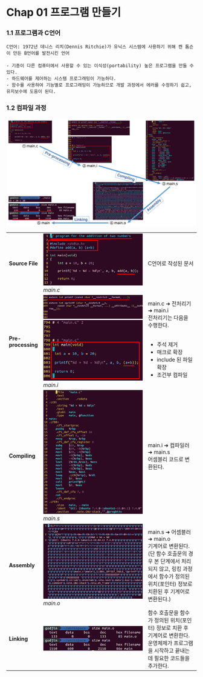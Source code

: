 <h1>Chap 01 프로그램 만들기</h1>

<h3>1.1 프로그램과 C언어</h3>

```
C언어: 1972년 데니스 리치(Dennis Ritchie)가 유닉스 시스템에 사용하기 위해 켄 톰슨이 만든 B언어를 발전시킨 언어

- 기종이 다른 컴퓨터에서 사용할 수 있는 이식성(portability) 높은 프로그램을 만들 수 있다.
- 하드웨어를 제어하는 시스템 프로그래밍이 가능하다.
- 함수를 사용하여 기능별로 프로그래밍이 가능하므로 개발 과정에서 에러를 수정하기 쉽고, 유지보수에 도움이 된다.
```

<h3>1.2 컴파일 과정</h3>

<p>
  <kbd><img src="./img/01.png"></kbd>
</p>

<table>
  <tbody>
    <tr>
      <td width="18%"><b>Source File</b></td>
      <td width="55%">
        <img src="./img/02.png"><br>
        <em>main.c</em>
      </td>
      <td>C언어로 작성된 문서</td>
    </tr>
    <tr>
      <td><b>Pre-processing</b></td>
      <td>
        <img src="./img/03.png"><br>
        <img src="./img/04.png"><br>
        <em>main.i</em>
      </td>
      <td>
        main.c &#10140; 전처리기 &#10140; main.i<br>
        전처리기는 다음을 수행한다.<br><br>
        <ul>
          <li>주석 제거</li>
          <li>매크로 확장</li>
          <li>include 된 파일 확장</li>
          <li>조건부 컴파일</li>
        </ul>
      </td>
    </tr>
    <tr>
      <td><b>Compiling</b></td>
      <td>
        <img src="./img/05.png"><br>
        <em>main.s</em>
      </td>
      <td>
        main.i &#10140; 컴파일러 &#10140; main.s<br>
        어셈블리 코드로 변환된다.
      </td>
    </tr>
    <tr>
      <td><b>Assembly</b></td>
      <td>
        <img src="./img/06.png"><br>
        <em>main.o</em>
      </td>
      <td>
        main.s &#10140; 어셈블러 &#10140; main.o<br>
        기계어로 변환된다.<br>
        (단 함수 호출문의 경우 본 단계에서 처리되지 않고, 링킹 과정에서 함수가 정의된 위치(포인터) 정보로 치환된 후 기계어로 변환된다.)
      </td>
    </tr>
    <tr>
      <td><b>Linking</b></td>
      <td>
        <img src="./img/08.png">
      </td>
      <td>
        함수 호출문을 함수가 정의된 위치(포인터) 정보로 치환 후 기계어로 변환한다.<br>
        운영체제가 프로그램을 시작하고 끝내는데 필요한 코드들을 추가한다.
      </td>
    </tr>
  </tbody>
</table>
